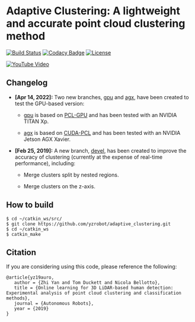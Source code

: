 # Adaptive Clustering: A lightweight and accurate point cloud clustering method #

[![Build Status](https://travis-ci.org/yzrobot/adaptive_clustering.svg?branch=master)](https://travis-ci.org/yzrobot/adaptive_clustering)
[![Codacy Badge](https://api.codacy.com/project/badge/Grade/61a01a79a7ac41fd9deded9050ef6030)](https://www.codacy.com/app/yzrobot/adaptive_clustering?utm_source=github.com&amp;utm_medium=referral&amp;utm_content=yzrobot/adaptive_clustering&amp;utm_campaign=Badge_Grade)
[![License](https://img.shields.io/badge/License-BSD%203--Clause-green.svg)](https://opensource.org/licenses/BSD-3-Clause)

[![YouTube Video](https://img.youtube.com/vi/rmPn7mWssto/0.jpg)](https://www.youtube.com/watch?v=rmPn7mWssto)

## Changelog ##

* **\[Apr 14, 2022\]:** Two new branches, [gpu](https://github.com/yzrobot/adaptive_clustering/tree/gpu) and [agx](https://github.com/yzrobot/adaptive_clustering/tree/agx), have been created to test the GPU-based version:

  - [gpu](https://github.com/yzrobot/adaptive_clustering/tree/gpu) is based on [PCL-GPU](https://pcl.readthedocs.io/projects/tutorials/en/master/#gpu) and has been tested with an NVIDIA TITAN Xp.

  - [agx](https://github.com/yzrobot/adaptive_clustering/tree/agx) is based on [CUDA-PCL](https://github.com/NVIDIA-AI-IOT/cuda-pcl) and has been tested with an NVIDIA Jetson AGX Xavier.

* **\[Feb 25, 2019\]:** A new branch, [devel](https://github.com/yzrobot/adaptive_clustering/tree/devel), has been created to improve the accuracy of clustering (currently at the expense of real-time performance), including:

  - Merge clusters split by nested regions.

  - Merge clusters on the z-axis.

## How to build ##
```
$ cd ~/catkin_ws/src/
$ git clone https://github.com/yzrobot/adaptive_clustering.git
$ cd ~/catkin_ws
$ catkin_make
```

## Citation ##
If you are considering using this code, please reference the following:
```
@article{yz19auro,
   author = {Zhi Yan and Tom Duckett and Nicola Bellotto},
   title = {Online learning for 3D LiDAR-based human detection: Experimental analysis of point cloud clustering and classification methods},
   journal = {Autonomous Robots},
   year = {2019}
}
```
